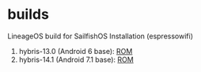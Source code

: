 # builds
LineageOS build for SailfishOS Installation (espressowifi)

1. hybris-13.0 (Android 6 base): [ROM](https://androidfilehost.com/?fid=8889791610682879540) 
2. hybris-14.1 (Android 7.1 base): [ROM](https://androidfilehost.com/?fid=8889791610682876961)
